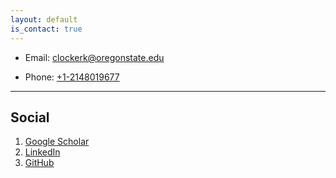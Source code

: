 ```yaml
---
layout: default
is_contact: true
---
```


* Email: [clockerk@oregonstate.edu](mailto:clockerk@oregonstate.edu)

* Phone: [+1-2148019677](tel:+1-2148019677)

---

## Social

1. [Google Scholar](#https://scholar.google.com/citations?user=bSbEZtEAAAAJ&hl=en&authuser=1)
2. [LinkedIn](#https://www.linkedin.com/in/kyle-clocker/)
3. [GitHub](#https://github.com/clocktop)
